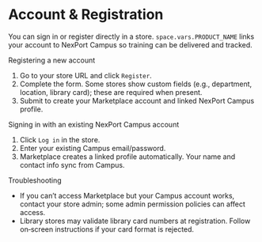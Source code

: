 # Account & Registration

You can sign in or register directly in a store. <code class="expression">space.vars.PRODUCT_NAME</code> links your account to NexPort Campus so training can be delivered and tracked.

Registering a new account
1) Go to your store URL and click `Register`.
2) Complete the form. Some stores show custom fields (e.g., department, location, library card); these are required when present.
3) Submit to create your Marketplace account and linked NexPort Campus profile.

Signing in with an existing NexPort Campus account
1) Click `Log in` in the store.
2) Enter your existing Campus email/password.
3) Marketplace creates a linked profile automatically. Your name and contact info sync from Campus.

Troubleshooting
- If you can’t access Marketplace but your Campus account works, contact your store admin; some admin permission policies can affect access.
- Library stores may validate library card numbers at registration. Follow on‑screen instructions if your card format is rejected.
